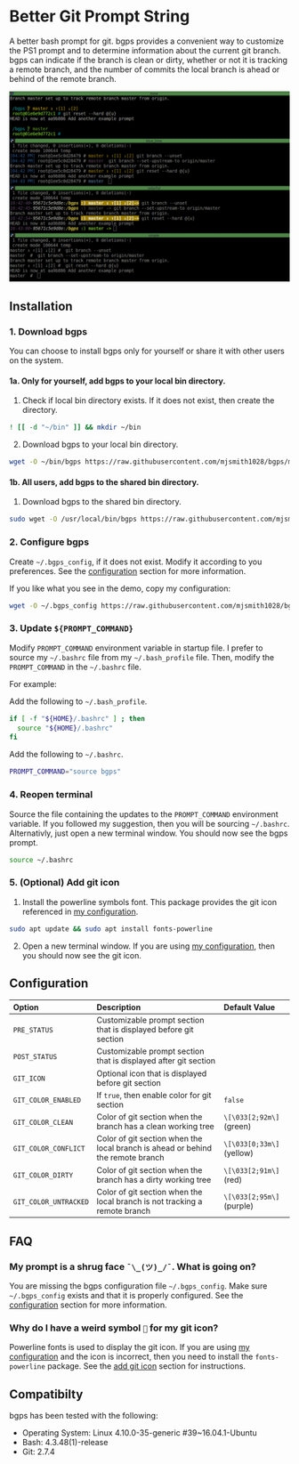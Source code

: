# Better Git Prompt String
A better bash prompt for git. bgps provides a convenient way to customize
the PS1 prompt and to determine information about the current git branch. 
bgps can indicate if the branch is clean or dirty, whether or not it is 
tracking a remote branch, and the number of commits the local branch is
ahead or behind of the remote branch.

![demo](screenshots/demo.gif)

## Installation
### 1. Download bgps
You can choose to install bgps only for yourself or share it with other users 
on the system.
#### 1a. Only for yourself, add bgps to your local bin directory.
1. Check if local bin directory exists. If it does not exist, then create the 
directory. 
```bash
! [[ -d "~/bin" ]] && mkdir ~/bin
```
2. Download bgps to your local bin directory.
```bash
wget -O ~/bin/bgps https://raw.githubusercontent.com/mjsmith1028/bgps/master/bgps 
```
#### 1b. All users, add bgps to the shared bin directory.
1. Download bgps to the shared bin directory.
```bash
sudo wget -O /usr/local/bin/bgps https://raw.githubusercontent.com/mjsmith1028/bgps/master/bgps
```
### 2. Configure bgps
Create `~/.bgps_config`, if it does not exist. Modify it according to you 
preferences. See the [configuration](#configuration) section for more information.

If you like what you see in the demo, copy my configuration:
```bash
wget -O ~/.bgps_config https://raw.githubusercontent.com/mjsmith1028/bgps/master/examples/mine
```
### 3. Update `${PROMPT_COMMAND}`
Modify `PROMPT_COMMAND` environment variable in startup file.  I prefer to 
source my `~/.bashrc` file from my `~/.bash_profile` file. Then, modify the
`PROMPT_COMMAND` in the `~/.bashrc` file.

For example:

Add the following to `~/.bash_profile`.
```bash
if [ -f "${HOME}/.bashrc" ] ; then
  source "${HOME}/.bashrc"
fi
```
Add the following to `~/.bashrc`.
```bash
PROMPT_COMMAND="source bgps"
```
### 4. Reopen terminal
Source the file containing the updates to the `PROMPT_COMMAND` environment
variable. If you followed my suggestion, then you will be sourcing `~/.bashrc`.
Alternativly, just open a new terminal window. You should now see the bgps 
prompt.
```bash
source ~/.bashrc
```
### 5. (Optional) Add git icon
1. Install the powerline symbols font. This package provides the git icon 
referenced in [my configuration](examples/mine).
```bash
sudo apt update && sudo apt install fonts-powerline
```
2. Open a new terminal window. If you are using [my configuration](examples/mine),
then you should now see the git icon.

## Configuration
| Option                | Description                                                                     | Default Value             |
|:----------------------|:--------------------------------------------------------------------------------|:--------------------------|
| `PRE_STATUS`          | Customizable prompt section that is displayed before git section                |                           |
| `POST_STATUS`         | Customizable prompt section that is displayed after git section                 |                           |
| `GIT_ICON`            | Optional icon that is displayed before git section                              |                           |
| `GIT_COLOR_ENABLED`   | If `true`, then enable color for git section                                    | `false`                   |
| `GIT_COLOR_CLEAN`     | Color of git section when the branch has a clean working tree                   | `\[\033[2;92m\]` (green)  |
| `GIT_COLOR_CONFLICT`  | Color of git section when the local branch is ahead or behind the remote branch | `\[\033[0;33m\]` (yellow) |
| `GIT_COLOR_DIRTY`     | Color of git section when the branch has a dirty working tree                   | `\[\033[2;91m\]` (red)    |
| `GIT_COLOR_UNTRACKED` | Color of git section when the local branch is not tracking a remote branch      | `\[\033[2;95m\]` (purple) |

## FAQ
### My prompt is a shrug face `¯\_(ツ)_/¯`. What is going on?
You are missing the bgps configuration file `~/.bgps_config`. Make sure 
`~/.bgps_config` exists and that it is properly configured. See the 
[configuration](#configuration) section for more information.

### Why do I have a weird symbol `` for my git icon?
Powerline fonts is used to display the git icon. If you are using 
[my configuration](examples/mine) and the icon is incorrect, then you need to
install the `fonts-powerline` package. See the
[add git icon](#5-optional-add-git-icon) section for instructions.

## Compatibilty
bgps has been tested with the following:
- Operating System: Linux 4.10.0-35-generic #39~16.04.1-Ubuntu
- Bash: 4.3.48(1)-release
- Git: 2.7.4
